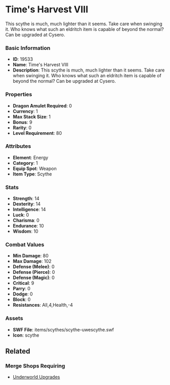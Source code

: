 # Time's Harvest VIII

This scythe is much, much lighter than it seems. Take care when swinging it. Who knows what such an eldritch item is capable of beyond the normal? Can be upgraded at Cysero.

### Basic Information

- **ID**: 19533
- **Name**: Time&#039;s Harvest VIII
- **Description**: This scythe is much, much lighter than it seems. Take care when swinging it. Who knows what such an eldritch item is capable of beyond the normal? Can be upgraded at Cysero.

### Properties

- **Dragon Amulet Required**: 0
- **Currency**: 1
- **Max Stack Size**: 1
- **Bonus**: 9
- **Rarity**: 0
- **Level Requirement**: 80

### Attributes

- **Element**: Energy
- **Category**: 1
- **Equip Spot**: Weapon
- **Item Type**: Scythe

### Stats

- **Strength**: 14
- **Dexterity**: 14
- **Intelligence**: 14
- **Luck**: 0
- **Charisma**: 0
- **Endurance**: 10
- **Wisdom**: 10

### Combat Values

- **Min Damage**: 80
- **Max Damage**: 102
- **Defense (Melee)**: 0
- **Defense (Pierce)**: 0
- **Defense (Magic)**: 0
- **Critical**: 9
- **Parry**: 0
- **Dodge**: 0
- **Block**: 0
- **Resistances**: All,4,Health,-4

### Assets

- **SWF File**: items/scythes/scythe-uwescythe.swf
- **Icon**: scythe

## Related

### Merge Shops Requiring

- [Underworld Upgrades](../merge-shops/319-underworld-upgrades.md)

